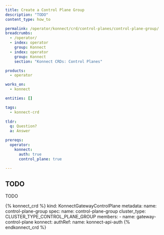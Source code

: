 ```yaml
---
title: Create a Control Plane Group
description: "TODO"
content_type: how_to

permalink: /operator/konnect/crd/control-planes/control-plane-group/
breadcrumbs:
  - /operator/
  - index: operator
    group: Konnect
  - index: operator
    group: Konnect
    section: "Konnect CRDs: Control Planes"

products:
  - operator

works_on:
  - konnect

entities: []

tags:
  - konnect-crd
 
tldr:
  q: Question?
  a: Answer

prereqs:
  operator:
    konnect:
      auth: true
      control_plane: true

---
```


## TODO

TODO

<!-- vale off -->
{% konnect_crd %}
kind: KonnectGatewayControlPlane
metadata:
  name: control-plane-group
spec:
  name: control-plane-group
  cluster_type: CLUSTER_TYPE_CONTROL_PLANE_GROUP
  members:
    - name: gateway-control-plane
  konnect:
    authRef:
      name: konnect-api-auth
{% endkonnect_crd %}
<!-- vale on -->
